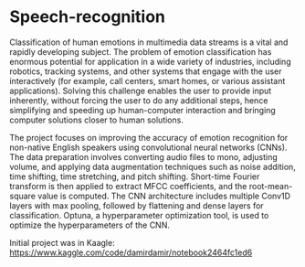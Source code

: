 # Speech-recognition

Classification of human emotions in multimedia data streams is a vital and rapidly developing subject. 
The problem of emotion classification has enormous potential for application in a wide variety of industries, including robotics, tracking systems, and 
other systems that engage with the user interactively (for example, call centers, smart homes, or various assistant applications). 
Solving this challenge enables the user to provide input inherently, without forcing the user to do any additional steps, hence simplifying
and speeding up human-computer interaction and bringing computer solutions closer to human solutions.

The project focuses on improving the accuracy of emotion recognition for non-native English speakers using convolutional neural networks (CNNs). The data preparation involves converting audio files to mono, adjusting volume, and applying data augmentation techniques such as noise addition, time shifting, time stretching, and pitch shifting. Short-time Fourier transform is then applied to extract MFCC coefficients, and the root-mean-square value is computed. The CNN architecture includes multiple Conv1D layers with max pooling, followed by flattening and dense layers for classification. Optuna, a hyperparameter optimization tool, is used to optimize the hyperparameters of the CNN.

Initial project was in Kaagle: https://www.kaggle.com/code/damirdamir/notebook2464fc1ed6
